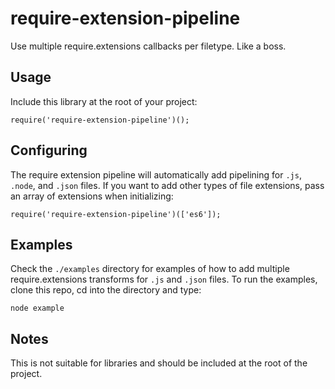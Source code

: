 # require-extension-pipeline
Use multiple require.extensions callbacks per filetype. Like a boss.


## Usage
Include this library at the root of your project:

```
require('require-extension-pipeline')();
```


## Configuring
The require extension pipeline will automatically add pipelining for `.js`, `.node`, and `.json` files.
If you want to add other types of file extensions, pass an array of extensions when initializing: 

```
require('require-extension-pipeline')(['es6']);
```


## Examples
Check the `./examples` directory for examples of how to add multiple require.extensions transforms for `.js` and `.json` files. To run the examples, clone this repo, cd into the directory and type:

```
node example
```

## Notes
This is not suitable for libraries and should be included at the root of the project.
